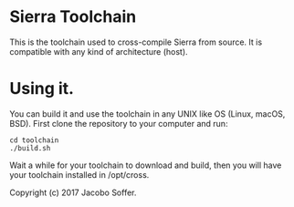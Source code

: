 # Sierra Toolchain
This is the toolchain used to cross-compile Sierra from source. It is compatible with any kind of
architecture (host).

# Using it.
You can build it and use the toolchain in any UNIX like OS (Linux, macOS, BSD). First clone the repository to your computer and run:
```
cd toolchain
./build.sh
```

Wait a while for your toolchain to download and build, then you will have your toolchain installed in /opt/cross.

Copyright (c) 2017 Jacobo Soffer.
